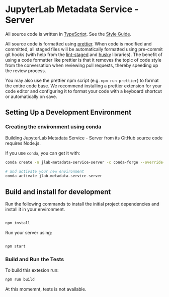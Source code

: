 # JupyterLab Metadata Service - Server

All source code is written in
[TypeScript](http://www.typescriptlang.org/Handbook). See the [Style
Guide](https://github.com/jupyterlab/jupyterlab/wiki/TypeScript-Style-Guide).

All source code is formatted using [prettier](https://prettier.io).
When code is modified and committed, all staged files will be automatically
formatted using pre-commit git hooks (with help from the
[lint-staged](https://github.com/okonet/lint-staged) and
[husky](https://github.com/typicode/husky) libraries). The benefit of using a
code formatter like prettier is that it removes the topic of code style from the conversation
when reviewing pull requests, thereby speeding up the review process.

You may also use the prettier npm script (e.g. `npm run prettier`) to format the entire code base. We recommend
installing a prettier
extension for your code editor and configuring it to format your code with
a keyboard shortcut or automatically on save.

## Setting Up a Development Environment

### Creating the environment using conda

Building JupyterLab Metadata Service - Server from its GitHub source code requires Node.js.

If you use `conda`, you can get it with:

```bash
conda create -n jlab-metadata-service-server -c conda-forge --override-channels nodejs

# and activate your new environment
conda activate jlab-metadata-service-server

```

## Build and install for development

Run the following commands to install the initial project dependencies and install it in your environment.

```bash

npm install

```

Run your server using:

```bash

npm start

```

### Build and Run the Tests

To build this extesion run:

```bash
npm run build
```

At this momemnt, tests is not available.

